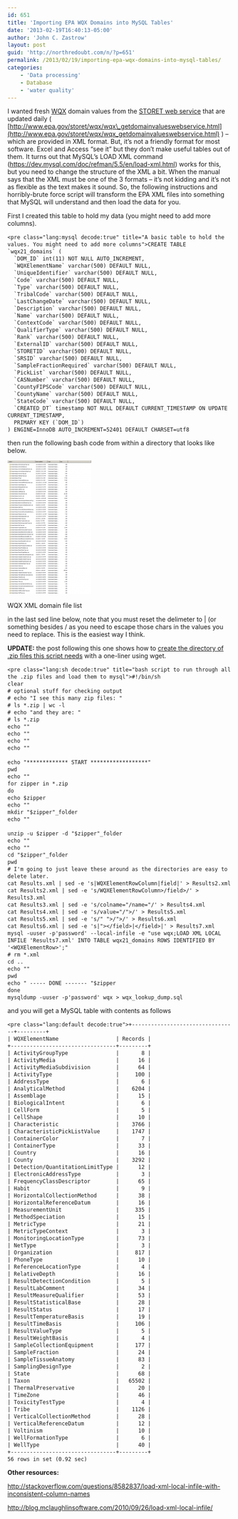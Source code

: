 ```yaml
---
id: 651
title: 'Importing EPA WQX Domains into MySQL Tables'
date: '2013-02-19T16:40:13-05:00'
author: 'John C. Zastrow'
layout: post
guid: 'http://northredoubt.com/n/?p=651'
permalink: /2013/02/19/importing-epa-wqx-domains-into-mysql-tables/
categories:
    - 'Data processing'
    - Database
    - 'water quality'
---
```


I wanted fresh [WQX](http://www.epa.gov/storet/wqx/) domain values from the [STORET web service](http://www.epa.gov/storet/tools.html) that are updated daily ( [http://www.epa.gov/storet/wqx/wqx\_getdomainvalueswebservice.html](http://www.epa.gov/storet/wqx/wqx_getdomainvalueswebservice.html) ) – which are provided in XML format. But, it’s not a friendly format for most software. Excel and Access “see it” but they don’t make useful tables out of them. It turns out that MySQL’s LOAD XML command (<https://dev.mysql.com/doc/refman/5.5/en/load-xml.html>) works for this, but you need to change the structure of the XML a bit. When the manual says that the XML must be one of the 3 formats – it’s not kidding and it’s not as flexible as the text makes it sound. So, the following instructions and horribly-brute force script will transform the EPA XML files into something that MySQL will understand and then load the data for you.

First I created this table to hold my data (you might need to add more columns).

```
<pre class="lang:mysql decode:true" title="A basic table to hold the values. You might need to add more columns">CREATE TABLE `wqx21_domains` (
  `DOM_ID` int(11) NOT NULL AUTO_INCREMENT,
  `WQXElementName` varchar(500) DEFAULT NULL,
  `UniqueIdentifier` varchar(500) DEFAULT NULL,
  `Code` varchar(500) DEFAULT NULL,
  `Type` varchar(500) DEFAULT NULL,
  `TribalCode` varchar(500) DEFAULT NULL,
  `LastChangeDate` varchar(500) DEFAULT NULL,
  `Description` varchar(500) DEFAULT NULL,
  `Name` varchar(500) DEFAULT NULL,
  `ContextCode` varchar(500) DEFAULT NULL,
  `QualifierType` varchar(500) DEFAULT NULL,
  `Rank` varchar(500) DEFAULT NULL,
  `ExternalID` varchar(500) DEFAULT NULL,
  `STORETID` varchar(500) DEFAULT NULL,
  `SRSID` varchar(500) DEFAULT NULL,
  `SampleFractionRequired` varchar(500) DEFAULT NULL,
  `PickList` varchar(500) DEFAULT NULL,
  `CASNumber` varchar(500) DEFAULT NULL,
  `CountyFIPSCode` varchar(500) DEFAULT NULL,
  `CountyName` varchar(500) DEFAULT NULL,
  `StateCode` varchar(500) DEFAULT NULL,
  `CREATED_DT` timestamp NOT NULL DEFAULT CURRENT_TIMESTAMP ON UPDATE CURRENT_TIMESTAMP,
  PRIMARY KEY (`DOM_ID`)
) ENGINE=InnoDB AUTO_INCREMENT=52401 DEFAULT CHARSET=utf8
```

then run the following bash code from within a directory that looks like below.

 [![WQX XML domain file list](https://raw.githubusercontent.com/johnzastrow/johnzastrow.github.io/master/assets/uploads/2013/02/wqx_file_list-188x300.png)](https://raw.githubusercontent.com/johnzastrow/johnzastrow.github.io/master/assets/uploads/2013/02/wqx_file_list.png)<figcaption class="wp-caption-text" id="caption-attachment-657">WQX XML domain file list</figcaption> 

in the last sed line below, note that you must reset the delimeter to | (or something besides / as you need to escape those chars in the values you need to replace. This is the easiest way I think.

**UPDATE:** the post following this one shows how to [create the directory of .zip files this script needs](https://johnzastrow.github.io/2013/02/20/wget-examples/ "Wget examples") with a one-liner using wget.

```
<pre class="lang:sh decode:true" title="bash script to run through all the .zip files and load them to mysql">#!/bin/sh
clear
# optional stuff for checking output
# echo "I see this many zip files: "
# ls *.zip | wc -l
# echo "and they are: "
# ls *.zip
echo ""
echo ""
echo ""
echo ""

echo "************* START ******************"
pwd
echo ""
for zipper in *.zip
do
echo $zipper
echo ""
mkdir "$zipper"_folder
echo ""

unzip -u $zipper -d "$zipper"_folder
echo ""
echo ""
cd "$zipper"_folder
pwd
# I'm going to just leave these around as the directories are easy to delete later.
cat Results.xml | sed -e 's|WQXElementRowColumn|field|' > Results2.xml
cat Results2.xml | sed -e 's/WQXElementRowColumn>/field>/' > Results3.xml
cat Results3.xml | sed -e 's/colname="/name="/' > Results4.xml
cat Results4.xml | sed -e 's/value="/">/' > Results5.xml
cat Results5.xml | sed -e 's/" ">/">/' > Results6.xml
cat Results6.xml | sed -e 's|"></field>|</field>|' > Results7.xml
mysql -uuser -p'password' --local-infile -e "use wqx;LOAD XML LOCAL INFILE 'Results7.xml' INTO TABLE wqx21_domains ROWS IDENTIFIED BY '<WQXElementRow>';"
# rm *.xml
cd ..
echo ""
pwd
echo " ----- DONE ------- "$zipper
done
mysqldump -uuser -p'password' wqx > wqx_lookup_dump.sql
```

and you will get a MySQL table with contents as follows

```
<pre class="lang:default decode:true">+---------------------------------+---------+
| WQXElementName                  | Records |
+---------------------------------+---------+
| ActivityGroupType               |       8 |
| ActivityMedia                   |      16 |
| ActivityMediaSubdivision        |      64 |
| ActivityType                    |     100 |
| AddressType                     |       6 |
| AnalyticalMethod                |    6204 |
| Assemblage                      |      15 |
| BiologicalIntent                |       6 |
| CellForm                        |       5 |
| CellShape                       |      10 |
| Characteristic                  |    3766 |
| CharacteristicPickListValue     |    1747 |
| ContainerColor                  |       7 |
| ContainerType                   |      33 |
| Country                         |      16 |
| County                          |    3292 |
| Detection/QuantitationLimitType |      12 |
| ElectronicAddressType           |       3 |
| FrequencyClassDescriptor        |      65 |
| Habit                           |       9 |
| HorizontalCollectionMethod      |      38 |
| HorizontalReferenceDatum        |      16 |
| MeasurementUnit                 |     335 |
| MethodSpeciation                |      15 |
| MetricType                      |      21 |
| MetricTypeContext               |       3 |
| MonitoringLocationType          |      73 |
| NetType                         |       3 |
| Organization                    |     817 |
| PhoneType                       |      10 |
| ReferenceLocationType           |       4 |
| RelativeDepth                   |      16 |
| ResultDetectionCondition        |       5 |
| ResultLabComment                |      34 |
| ResultMeasureQualifier          |      53 |
| ResultStatisticalBase           |      28 |
| ResultStatus                    |      17 |
| ResultTemperatureBasis          |      19 |
| ResultTimeBasis                 |     106 |
| ResultValueType                 |       5 |
| ResultWeightBasis               |       4 |
| SampleCollectionEquipment       |     177 |
| SampleFraction                  |      24 |
| SampleTissueAnatomy             |      83 |
| SamplingDesignType              |       2 |
| State                           |      68 |
| Taxon                           |   65502 |
| ThermalPreservative             |      20 |
| TimeZone                        |      46 |
| ToxicityTestType                |       4 |
| Tribe                           |    1126 |
| VerticalCollectionMethod        |      28 |
| VerticalReferenceDatum          |      12 |
| Voltinism                       |      10 |
| WellFormationType               |       6 |
| WellType                        |      40 |
+---------------------------------+---------+
56 rows in set (0.92 sec)
```

**Other resources:**

<http://stackoverflow.com/questions/8582837/load-xml-local-infile-with-inconsistent-column-names>

<http://blog.mclaughlinsoftware.com/2010/09/26/load-xml-local-infile/>
